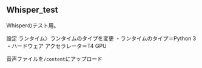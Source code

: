 ## Whisper_test
Whisperのテスト用。

設定
ランタイム〉ランタイムのタイプを変更
・ランタイムのタイプ＝Python 3
・ハードウェア アクセラレータ＝T4 GPU

 音声ファイルを`/content`にアップロード
